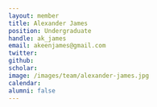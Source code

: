 ```yaml
---
layout: member
title: Alexander James
position: Undergraduate
handle: ak_james
email: akeenjames@gmail.com
twitter:
github:
scholar:
image: /images/team/alexander-james.jpg
calendar:
alumni: false
---
```

